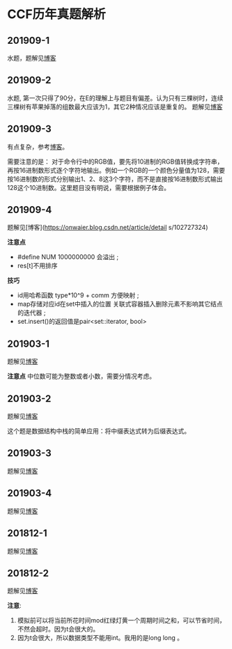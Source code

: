 # CCF历年真题解析
## 201909-1
水题，题解见[博客](https://onwaier.blog.csdn.net/article/details/102565209)
## 201909-2
水题, 第一次只得了90分，在E的理解上与题目有偏差。认为只有三棵树时，连续三棵树有苹果掉落的组数最大应该为1，其它2种情况应该是重复的。
题解见[博客](https://onwaier.blog.csdn.net/article/details/102605811)
## 201909-3
有点复杂，参考[博客](https://blog.csdn.net/richenyunqi/article/details/101399918)。

需要注意的是：
对于命令行中的RGB值，要先将10进制的RGB值转换成字符串，再按16进制数形式逐个字符地输出。例如一个RGB的一个颜色分量值为128，需要按16进制数的形式分别输出1、2、8这3个字符，而不是直接按16进制数形式输出128这个10进制数。这里题目没有明说，需要根据例子体会。
## 201909-4
题解见[博客](https://onwaier.blog.csdn.net/article/detail
s/102727324)

**注意点**
- #define NUM 1000000000 会溢出 ;
- res[t]不用排序 

**技巧**
- id用哈希函数 type*10^9 + comm   方便映射 ;
- map存储对应id在set中插入的位置 关联式容器插入删除元素不影响其它结点的迭代器 ;
- set.insert()的返回值是pair<set<T>::iterator, bool> 

## 201903-1
题解见[博客](https://onwaier.blog.csdn.net/article/details/102759653)

**注意点**
中位数可能为整数或者小数，需要分情况考虑。

## 201903-2
题解见[博客](https://onwaier.blog.csdn.net/article/details/102811294)

这个题是数据结构中栈的简单应用：将中缀表达式转为后缀表达式。

## 201903-3
题解见[博客](https://onwaier.blog.csdn.net/article/details/102854729)

## 201903-4
题解见[博客](https://onwaier.blog.csdn.net/article/details/102907704)

## 201812-1
题解见[博客](https://onwaier.blog.csdn.net/article/details/102922755)

## 201812-2
题解见[博客](https://onwaier.blog.csdn.net/article/details/102936182)

**注意**:
1. 模拟前可以将当前所花时间mod红绿灯黄一个周期时间之和，可以节省时间，不然会超时。因为t会很大的。
2. 因为t会很大，所以数据类型不能用int。我用的是long long 。